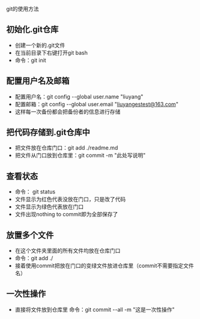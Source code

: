 git的使用方法

## 初始化.git仓库
- 创建一个新的.git文件
- 在当前目录下右键打开git bash
- 命令：git init

## 配置用户名及邮箱 
- 配置用户名：git config --global user.name "liuyang"
- 配置邮箱：git config --global user.email "liuyangestest@163.com"
- 这样每一次备份都会把备份者的信息进行存储

## 把代码存储到.git仓库中
- 把文件放在仓库门口：git add ./readme.md
- 把文件从门口放到仓库里：git commit -m "此处写说明"

## 查看状态
- 命令： git status
- 文件显示为红色代表没放在门口，只是改了代码
- 文件显示为绿色代表放在门口
- 文件出现nothing to commit即为全部保存了

## 放置多个文件
- 在这个文件夹里面的所有文件均放在仓库门口
- 命令：git add ./
- 接着使用commit把放在门口的变绿文件放进仓库里（commit不需要指定文件名）

## 一次性操作
- 直接将文件放到仓库里
命令：git commit --all -m "这是一次性操作"